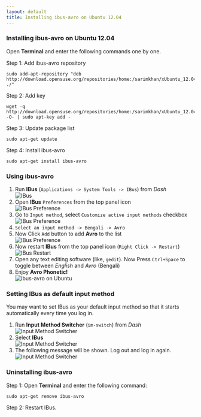 ```yaml
---
layout: default
title: Installing ibus-avro on Ubuntu 12.04
---
```


### Installing ibus-avro on Ubuntu 12.04

Open **Terminal** and enter the following commands one by one.

Step 1: Add ibus-avro repository

	sudo add-apt-repository "deb http://download.opensuse.org/repositories/home:/sarimkhan/xUbuntu_12.04/ ./"


Step 2: Add key

	wget -q http://download.opensuse.org/repositories/home:/sarimkhan/xUbuntu_12.04/Release.key -O- | sudo apt-key add -


Step 3: Update package list

	sudo apt-get update


Step 4: Install ibus-avro

	sudo apt-get install ibus-avro



### Using ibus-avro
 1. Run __IBus__ (`Applications -> System Tools -> IBus`) from _Dash_  
 ![IBus](/images/ubuntu12.04/9.png "IBus")
 2. Open __IBus__ `Preferences` from the top panel icon  
 ![IBus Preference](/images/ubuntu12.04/1.png "IBus Preference")
 3. Go to `Input method`, select `Customize active input methods` checkbox  
 ![IBus Preference](/images/ubuntu12.04/2.png "IBus Preference")
 4. `Select an input method -> Bengali -> Avro`
 5. Now Click `Add` button to add __Avro__ to the list  
 ![IBus Preference](/images/ubuntu12.04/3.png "IBus Preference")
 6. Now restart __IBus__ from the top panel icon (`Right Click -> Restart`)  
 ![IBus Restart](/images/ubuntu12.04/4.png "IBus Restart")
 7. Open any text editing software (like, `gedit`). Now Press `Ctrl+Space` to toggle between _English_ and _Avro_ (Bengali)
 8. Enjoy __Avro Phonetic!__  
 ![ibus-avro on Ubuntu](/images/ubuntu12.04/5.png "ibus-avro on Ubuntu")

### Setting IBus as default input method

You may want to set IBus as your default input method so that it starts automatically every time you log in.

 1. Run __Input Method Switcher__ (`im-switch`) from *Dash*  
 ![Input Method Switcher](/images/ubuntu12.04/6.png "Input Method Switcher")
 2. Select __IBus__  
 ![Input Method Switcher](/images/ubuntu12.04/7.png "Input Method Switcher")
 3. The following message will be shown. Log out and log in again.  
 ![Input Method Switcher](/images/ubuntu12.04/8.png "Input Method Switcher")

	
### Uninstalling ibus-avro

Step 1: Open **Terminal** and enter the following command:

	sudo apt-get remove ibus-avro
	
Step 2: Restart IBus.
